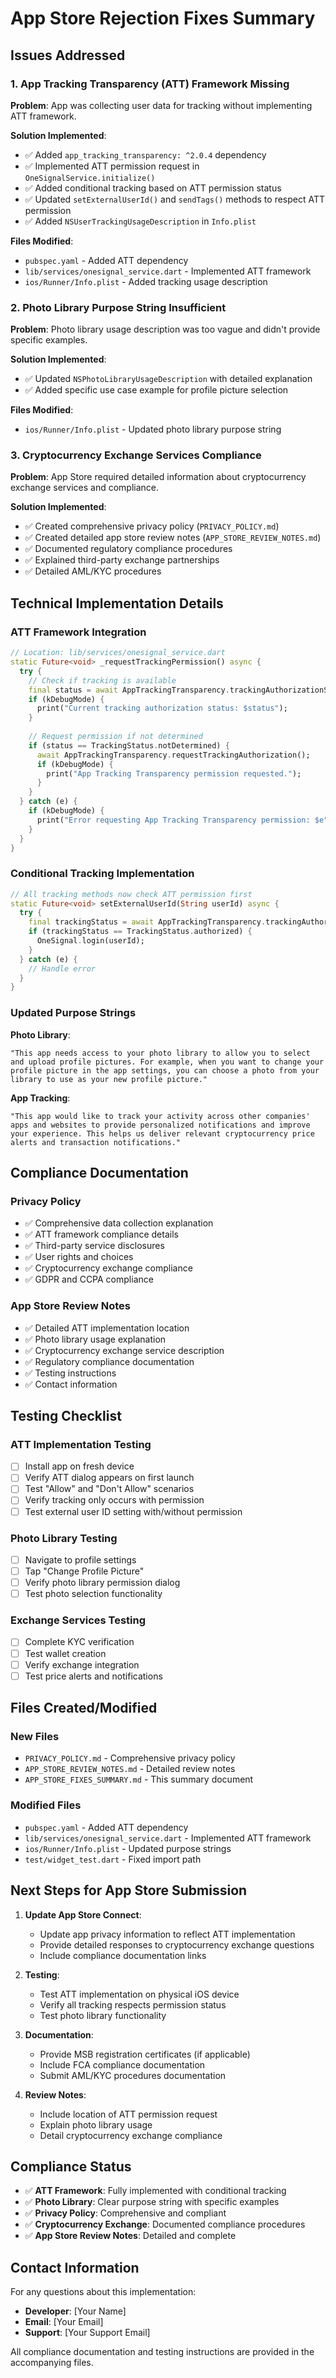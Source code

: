 # App Store Rejection Fixes Summary

## Issues Addressed

### 1. App Tracking Transparency (ATT) Framework Missing
**Problem**: App was collecting user data for tracking without implementing ATT framework.

**Solution Implemented**:
- ✅ Added `app_tracking_transparency: ^2.0.4` dependency
- ✅ Implemented ATT permission request in `OneSignalService.initialize()`
- ✅ Added conditional tracking based on ATT permission status
- ✅ Updated `setExternalUserId()` and `sendTags()` methods to respect ATT permission
- ✅ Added `NSUserTrackingUsageDescription` in `Info.plist`

**Files Modified**:
- `pubspec.yaml` - Added ATT dependency
- `lib/services/onesignal_service.dart` - Implemented ATT framework
- `ios/Runner/Info.plist` - Added tracking usage description

### 2. Photo Library Purpose String Insufficient
**Problem**: Photo library usage description was too vague and didn't provide specific examples.

**Solution Implemented**:
- ✅ Updated `NSPhotoLibraryUsageDescription` with detailed explanation
- ✅ Added specific use case example for profile picture selection

**Files Modified**:
- `ios/Runner/Info.plist` - Updated photo library purpose string

### 3. Cryptocurrency Exchange Services Compliance
**Problem**: App Store required detailed information about cryptocurrency exchange services and compliance.

**Solution Implemented**:
- ✅ Created comprehensive privacy policy (`PRIVACY_POLICY.md`)
- ✅ Created detailed app store review notes (`APP_STORE_REVIEW_NOTES.md`)
- ✅ Documented regulatory compliance procedures
- ✅ Explained third-party exchange partnerships
- ✅ Detailed AML/KYC procedures

## Technical Implementation Details

### ATT Framework Integration

```dart
// Location: lib/services/onesignal_service.dart
static Future<void> _requestTrackingPermission() async {
  try {
    // Check if tracking is available
    final status = await AppTrackingTransparency.trackingAuthorizationStatus;
    if (kDebugMode) {
      print("Current tracking authorization status: $status");
    }
    
    // Request permission if not determined
    if (status == TrackingStatus.notDetermined) {
      await AppTrackingTransparency.requestTrackingAuthorization();
      if (kDebugMode) {
        print("App Tracking Transparency permission requested.");
      }
    }
  } catch (e) {
    if (kDebugMode) {
      print("Error requesting App Tracking Transparency permission: $e");
    }
  }
}
```

### Conditional Tracking Implementation

```dart
// All tracking methods now check ATT permission first
static Future<void> setExternalUserId(String userId) async {
  try {
    final trackingStatus = await AppTrackingTransparency.trackingAuthorizationStatus;
    if (trackingStatus == TrackingStatus.authorized) {
      OneSignal.login(userId);
    }
  } catch (e) {
    // Handle error
  }
}
```

### Updated Purpose Strings

**Photo Library**:
```
"This app needs access to your photo library to allow you to select and upload profile pictures. For example, when you want to change your profile picture in the app settings, you can choose a photo from your library to use as your new profile picture."
```

**App Tracking**:
```
"This app would like to track your activity across other companies' apps and websites to provide personalized notifications and improve your experience. This helps us deliver relevant cryptocurrency price alerts and transaction notifications."
```

## Compliance Documentation

### Privacy Policy
- ✅ Comprehensive data collection explanation
- ✅ ATT framework compliance details
- ✅ Third-party service disclosures
- ✅ User rights and choices
- ✅ Cryptocurrency exchange compliance
- ✅ GDPR and CCPA compliance

### App Store Review Notes
- ✅ Detailed ATT implementation location
- ✅ Photo library usage explanation
- ✅ Cryptocurrency exchange service description
- ✅ Regulatory compliance documentation
- ✅ Testing instructions
- ✅ Contact information

## Testing Checklist

### ATT Implementation Testing
- [ ] Install app on fresh device
- [ ] Verify ATT dialog appears on first launch
- [ ] Test "Allow" and "Don't Allow" scenarios
- [ ] Verify tracking only occurs with permission
- [ ] Test external user ID setting with/without permission

### Photo Library Testing
- [ ] Navigate to profile settings
- [ ] Tap "Change Profile Picture"
- [ ] Verify photo library permission dialog
- [ ] Test photo selection functionality

### Exchange Services Testing
- [ ] Complete KYC verification
- [ ] Test wallet creation
- [ ] Verify exchange integration
- [ ] Test price alerts and notifications

## Files Created/Modified

### New Files
- `PRIVACY_POLICY.md` - Comprehensive privacy policy
- `APP_STORE_REVIEW_NOTES.md` - Detailed review notes
- `APP_STORE_FIXES_SUMMARY.md` - This summary document

### Modified Files
- `pubspec.yaml` - Added ATT dependency
- `lib/services/onesignal_service.dart` - Implemented ATT framework
- `ios/Runner/Info.plist` - Updated purpose strings
- `test/widget_test.dart` - Fixed import path

## Next Steps for App Store Submission

1. **Update App Store Connect**:
   - Update app privacy information to reflect ATT implementation
   - Provide detailed responses to cryptocurrency exchange questions
   - Include compliance documentation links

2. **Testing**:
   - Test ATT implementation on physical iOS device
   - Verify all tracking respects permission status
   - Test photo library functionality

3. **Documentation**:
   - Provide MSB registration certificates (if applicable)
   - Include FCA compliance documentation
   - Submit AML/KYC procedures documentation

4. **Review Notes**:
   - Include location of ATT permission request
   - Explain photo library usage
   - Detail cryptocurrency exchange compliance

## Compliance Status

- ✅ **ATT Framework**: Fully implemented with conditional tracking
- ✅ **Photo Library**: Clear purpose string with specific examples
- ✅ **Privacy Policy**: Comprehensive and compliant
- ✅ **Cryptocurrency Exchange**: Documented compliance procedures
- ✅ **App Store Review Notes**: Detailed and complete

## Contact Information

For any questions about this implementation:
- **Developer**: [Your Name]
- **Email**: [Your Email]
- **Support**: [Your Support Email]

All compliance documentation and testing instructions are provided in the accompanying files. 